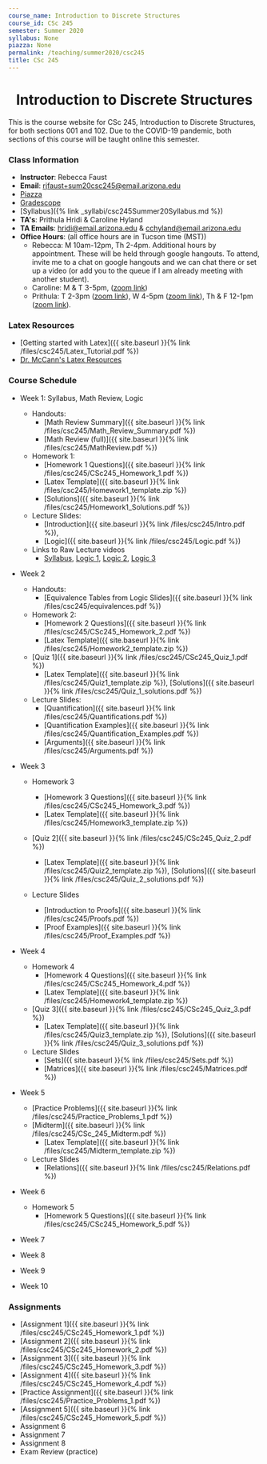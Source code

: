 ```yaml
---
course_name: Introduction to Discrete Structures
course_id: CSc 245
semester: Summer 2020
syllabus: None
piazza: None
permalink: /teaching/summer2020/csc245
title: CSc 245
---
```


<div align="center"><h1>Introduction to Discrete Structures</h1>
</div>

This is the course website for CSc 245, Introduction to Discrete Structures, for both sections 001 and 102. Due to the COVID-19 pandemic, both sections of this course will be taught online this semester.

### Class Information

+ **Instructor**: Rebecca Faust
+ **Email**: [rjfaust+sum20csc245@email.arizona.edu](mailto:rjfaust+sum20csc245@email.arizona.edu)
+ [Piazza](https://piazza.com/home/summer2020/csc245/home)
+ [Gradescope](https://www.gradescope.com/courses/124297)
+ [Syllabus]({% link _syllabi/csc245Summer20Syllabus.md %})
+ **TA's**:  Prithula Hridi & Caroline Hyland
+ **TA Emails**: [hridi@email.arizona.edu](mailto:hridi@email.arizona.edu) & [cchyland@email.arizona.edu](mailto:cchyland@email.arizona.edu)
+ **Office Hours**: (all office hours are in Tucson time (MST))
  - Rebecca: M 10am-12pm, Th 2-4pm. Additional hours by appointment. These will be held through google hangouts. To attend, invite me to a chat on google hangouts and we can chat there or set up a video (or add you to the queue if I am already meeting with another student).  
  - Caroline: M & T 3-5pm, ([zoom link](https://arizona.zoom.us/j/96599442344))
  - Prithula: T 2-3pm ([zoom link](https://arizona.zoom.us/j/94828310117)), W 4-5pm  ([zoom link](https://arizona.zoom.us/j/91789389329)), Th & F 12-1pm ([zoom link](https://arizona.zoom.us/j/99557218170)).

### Latex Resources
+ [Getting started with Latex]({{ site.baseurl }}{% link /files/csc245/Latex_Tutorial.pdf %})
+ [Dr. McCann's Latex Resources](http://u.arizona.edu/~mccann/classes/latex.html)

### Course Schedule

+ Week 1: Syllabus, Math Review, Logic
  + Handouts:
    + [Math Review Summary]({{ site.baseurl }}{% link /files/csc245/Math_Review_Summary.pdf %})
    + [Math Review (full)]({{ site.baseurl }}{% link /files/csc245/MathReview.pdf %})
  + Homework 1:
    + [Homework 1 Questions]({{ site.baseurl }}{% link /files/csc245/CSc245_Homework_1.pdf %})
    <!-- + Latex Template -->
    + [Latex Template]({{ site.baseurl }}{% link /files/csc245/Homework1_template.zip %})
    + [Solutions]({{ site.baseurl }}{% link /files/csc245/Homework1_Solutions.pdf %})
  + Lecture Slides:
    + [Introduction]({{ site.baseurl }}{% link /files/csc245/Intro.pdf %}),
    + [Logic]({{ site.baseurl }}{% link /files/csc245/Logic.pdf %})
  + Links to Raw Lecture videos
    + [Syllabus](https://youtu.be/LbH0H3iMQPg), [Logic 1](https://youtu.be/QG71fh2ZQAk), [Logic 2](https://youtu.be/T3yElOSoiC0), [Logic 3](https://youtu.be/miKQPCMcozU)

+ Week 2
  + Handouts:
    + [Equivalence Tables from Logic Slides]({{ site.baseurl }}{% link /files/csc245/equivalences.pdf %})
  + Homework 2:
    + [Homework 2 Questions]({{ site.baseurl }}{% link /files/csc245/CSc245_Homework_2.pdf %})
    <!-- + Latex Template -->
    + [Latex Template]({{ site.baseurl }}{% link /files/csc245/Homework2_template.zip %})
  + [Quiz 1]({{ site.baseurl }}{% link /files/csc245/CSc245_Quiz_1.pdf %})
    + [Latex Template]({{ site.baseurl }}{% link /files/csc245/Quiz1_template.zip %}), [Solutions]({{ site.baseurl }}{% link /files/csc245/Quiz_1_solutions.pdf %})
  + Lecture Slides:
    + [Quantification]({{ site.baseurl }}{% link /files/csc245/Quantifications.pdf %})
    + [Quantification Examples]({{ site.baseurl }}{% link /files/csc245/Quantification_Examples.pdf %})
    + [Arguments]({{ site.baseurl }}{% link /files/csc245/Arguments.pdf %})
+ Week 3
  + Homework 3
    + [Homework 3 Questions]({{ site.baseurl }}{% link /files/csc245/CSc245_Homework_3.pdf %})
    + [Latex Template]({{ site.baseurl }}{% link /files/csc245/Homework3_template.zip %})
  + [Quiz 2]({{ site.baseurl }}{% link /files/csc245/CSc245_Quiz_2.pdf %})
    + [Latex Template]({{ site.baseurl }}{% link /files/csc245/Quiz2_template.zip %}), [Solutions]({{ site.baseurl }}{% link /files/csc245/Quiz_2_solutions.pdf %})

  + Lecture Slides
    + [Introduction to Proofs]({{ site.baseurl }}{% link /files/csc245/Proofs.pdf %})
    + [Proof Examples]({{ site.baseurl }}{% link /files/csc245/Proof_Examples.pdf %})
+ Week 4
  + Homework 4
    + [Homework 4 Questions]({{ site.baseurl }}{% link /files/csc245/CSc245_Homework_4.pdf %})
    + [Latex Template]({{ site.baseurl }}{% link /files/csc245/Homework4_template.zip %})
  + [Quiz 3]({{ site.baseurl }}{% link /files/csc245/CSc245_Quiz_3.pdf %})
      + [Latex Template]({{ site.baseurl }}{% link /files/csc245/Quiz3_template.zip %}), [Solutions]({{ site.baseurl }}{% link /files/csc245/Quiz_3_solutions.pdf %})
  + Lecture Slides
    + [Sets]({{ site.baseurl }}{% link /files/csc245/Sets.pdf %})
    + [Matrices]({{ site.baseurl }}{% link /files/csc245/Matrices.pdf %})

+ Week 5
  + [Practice Problems]({{ site.baseurl }}{% link /files/csc245/Practice_Problems_1.pdf %})
  + [Midterm]({{ site.baseurl }}{% link /files/csc245/CSc_245_Midterm.pdf %})
    + [Latex Template]({{ site.baseurl }}{% link /files/csc245/Midterm_template.zip %})
  + Lecture Slides
    + [Relations]({{ site.baseurl }}{% link /files/csc245/Relations.pdf %})
+ Week 6
  + Homework 5
    + [Homework 5 Questions]({{ site.baseurl }}{% link /files/csc245/CSc245_Homework_5.pdf %})
+ Week 7
+ Week 8
+ Week 9
+ Week 10


### Assignments

+ [Assignment 1]({{ site.baseurl }}{% link /files/csc245/CSc245_Homework_1.pdf %})
+ [Assignment 2]({{ site.baseurl }}{% link /files/csc245/CSc245_Homework_2.pdf %})
+ [Assignment 3]({{ site.baseurl }}{% link /files/csc245/CSc245_Homework_3.pdf %})
+ [Assignment 4]({{ site.baseurl }}{% link /files/csc245/CSc245_Homework_4.pdf %})
+ [Practice Assignment]({{ site.baseurl }}{% link /files/csc245/Practice_Problems_1.pdf %})
+ [Assignment 5]({{ site.baseurl }}{% link /files/csc245/CSc245_Homework_5.pdf %})
+ Assignment 6
+ Assignment 7
+ Assignment 8
+ Exam Review (practice)
